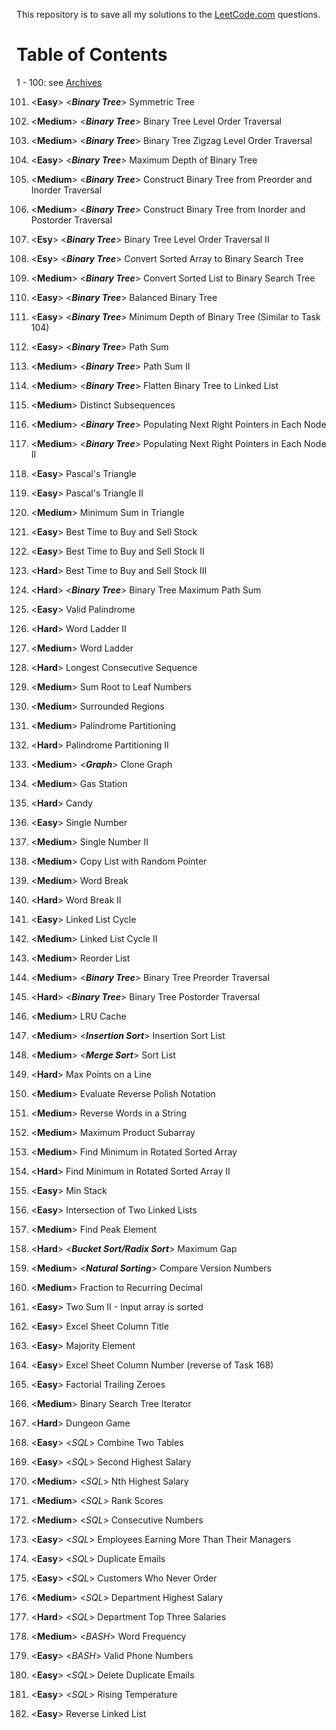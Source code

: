 This repository is to save all my solutions to the [LeetCode.com][LeetCode]
questions.


Table of Contents
=================

1 - 100: see [Archives][archive]

101. \<**Easy**>    \<***Binary Tree***> Symmetric Tree
102. \<**Medium**>  \<***Binary Tree***> Binary Tree Level Order Traversal
103. \<**Medium**>  \<***Binary Tree***> Binary Tree Zigzag Level Order Traversal
104. \<**Easy**>    \<***Binary Tree***> Maximum Depth of Binary Tree
105. \<**Medium**>  \<***Binary Tree***> Construct Binary Tree from Preorder and Inorder Traversal
106. \<**Medium**>  \<***Binary Tree***> Construct Binary Tree from Inorder and Postorder Traversal
107. \<**Esy**>     \<***Binary Tree***> Binary Tree Level Order Traversal II
108. \<**Esy**>     \<***Binary Tree***> Convert Sorted Array to Binary Search Tree
109. \<**Medium**>  \<***Binary Tree***> Convert Sorted List to Binary Search Tree
110. \<**Easy**>    \<***Binary Tree***> Balanced Binary Tree
111. \<**Easy**>    \<***Binary Tree***> Minimum Depth of Binary Tree (Similar to Task 104)
112. \<**Easy**>    \<***Binary Tree***> Path Sum
113. \<**Medium**>  \<***Binary Tree***> Path Sum II
114. \<**Medium**>  \<***Binary Tree***> Flatten Binary Tree to Linked List
115. \<**Medium**>  Distinct Subsequences
116. \<**Medium**>  \<***Binary Tree***> Populating Next Right Pointers in Each Node
117. \<**Medium**>  \<***Binary Tree***> Populating Next Right Pointers in Each Node II
118. \<**Easy**>    Pascal's Triangle
119. \<**Easy**>    Pascal's Triangle II
120. \<**Medium**>  Minimum Sum in Triangle
121. \<**Easy**>    Best Time to Buy and Sell Stock
122. \<**Easy**>    Best Time to Buy and Sell Stock II
123. \<**Hard**>    Best Time to Buy and Sell Stock III
124. \<**Hard**>    \<***Binary Tree***> Binary Tree Maximum Path Sum
125. \<**Easy**>    Valid Palindrome
126. \<**Hard**>    Word Ladder II
127. \<**Medium**>  Word Ladder
128. \<**Hard**>    Longest Consecutive Sequence
129. \<**Medium**>  Sum Root to Leaf Numbers
130. \<**Medium**>  Surrounded Regions
131. \<**Medium**>  Palindrome Partitioning
132. \<**Hard**>    Palindrome Partitioning II
133. \<**Medium**>  \<***Graph***> Clone Graph
134. \<**Medium**>  Gas Station
135. \<**Hard**>    Candy
136. \<**Easy**>    Single Number
137. \<**Medium**>  Single Number II
138. \<**Medium**>  Copy List with Random Pointer
139. \<**Medium**>  Word Break
140. \<**Hard**>    Word Break II
141. \<**Easy**>    Linked List Cycle
142. \<**Medium**>  Linked List Cycle II
143. \<**Medium**>  Reorder List
144. \<**Medium**>  \<***Binary Tree***> Binary Tree Preorder Traversal
145. \<**Hard**>    \<***Binary Tree***> Binary Tree Postorder Traversal
146. \<**Medium**>  LRU Cache
147. \<**Medium**>  \<***Insertion Sort***> Insertion Sort List
148. \<**Medium**>  \<***Merge Sort***> Sort List
149. \<**Hard**>    Max Points on a Line
150. \<**Medium**>  Evaluate Reverse Polish Notation
151. \<**Medium**>  Reverse Words in a String
152. \<**Medium**>  Maximum Product Subarray
153. \<**Medium**>  Find Minimum in Rotated Sorted Array
154. \<**Hard**>    Find Minimum in Rotated Sorted Array II
155. \<**Easy**>    Min Stack
160. \<**Easy**>    Intersection of Two Linked Lists
162. \<**Medium**>  Find Peak Element
164. \<**Hard**>    \<***Bucket Sort/Radix Sort***> Maximum Gap
165. \<**Medium**>  \<***Natural Sorting***> Compare Version Numbers
166. \<**Medium**>  Fraction to Recurring Decimal
167. \<**Easy**>    Two Sum II - Input array is sorted
168. \<**Easy**>    Excel Sheet Column Title
169. \<**Easy**>    Majority Element
171. \<**Easy**>    Excel Sheet Column Number (reverse of Task 168)
172. \<**Easy**>    Factorial Trailing Zeroes
173. \<**Medium**>  Binary Search Tree Iterator
174. \<**Hard**>    Dungeon Game
175. \<**Easy**>    <*SQL*> Combine Two Tables
176. \<**Easy**>    <*SQL*> Second Highest Salary
177. \<**Medium**>  <*SQL*> Nth Highest Salary
178. \<**Medium**>  <*SQL*> Rank Scores

180. \<**Medium**>  <*SQL*> Consecutive Numbers
181. \<**Easy**>    <*SQL*> Employees Earning More Than Their Managers
182. \<**Easy**>    <*SQL*> Duplicate Emails
183. \<**Easy**>    <*SQL*> Customers Who Never Order
184. \<**Medium**>  <*SQL*> Department Highest Salary
185. \<**Hard**>    <*SQL*> Department Top Three Salaries
192. \<**Medium**>  <*BASH*> Word Frequency
193. \<**Easy**>    <*BASH*> Valid Phone Numbers
196. \<**Easy**>    <*SQL*> Delete Duplicate Emails
197. \<**Easy**>    <*SQL*> Rising Temperature

206. \<**Easy**>    Reverse Linked List


[LeetCode]: https://leetcode.com/problemset/all/
[archive]: /archives

